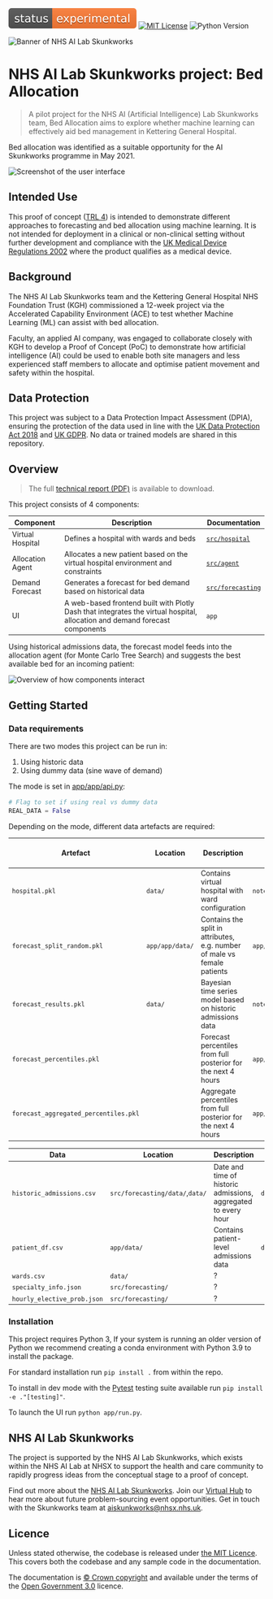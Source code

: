 [![status: experimental](https://github.com/GIScience/badges/raw/master/status/experimental.svg)](https://github.com/GIScience/badges#experimental)
[![MIT License](https://img.shields.io/badge/License-MIT-lightgray.svg)](LICENSE)
![Python Version](https://img.shields.io/badge/Python-3.9.0-blue.svg)

![Banner of NHS AI Lab Skunkworks ](docs/banner.png)

# NHS AI Lab Skunkworks project: Bed Allocation

> A pilot project for the NHS AI (Artificial Intelligence) Lab Skunkworks team, Bed Allocation aims to explore whether machine learning can effectively aid bed management in Kettering General Hospital.

Bed allocation was identified as a suitable opportunity for the AI Skunkworks programme in May 2021.

![Screenshot of the user interface](docs/UI.png)

## Intended Use

This proof of concept ([TRL 4](https://en.wikipedia.org/wiki/Technology_readiness_level)) is intended to demonstrate different approaches to forecasting and bed allocation using machine learning. It is not intended for deployment in a clinical or non-clinical setting without further development and compliance with the [UK Medical Device Regulations 2002](https://www.legislation.gov.uk/uksi/2002/618/contents/made) where the product qualifies as a medical device.

## Background

The NHS AI Lab Skunkworks team and the Kettering General Hospital NHS Foundation Trust (KGH) commissioned a 12-week project via the Accelerated Capability Environment (ACE) to test whether Machine Learning (ML) can assist with bed allocation.

Faculty, an applied AI company, was engaged 
to collaborate closely with KGH to develop a Proof of Concept (PoC) to demonstrate how artificial intelligence (AI) could be used to enable both site managers and less experienced staff members to allocate and optimise patient movement and safety within the hospital. 

## Data Protection

This project was subject to a Data Protection Impact Assessment (DPIA), ensuring the protection of the data used in line with the [UK Data Protection Act 2018](https://www.legislation.gov.uk/ukpga/2018/12/contents/enacted) and [UK GDPR](https://ico.org.uk/for-organisations/dp-at-the-end-of-the-transition-period/data-protection-and-the-eu-in-detail/the-uk-gdpr/). No data or trained models are shared in this repository.

## Overview

> The full [technical report (PDF)](docs/NHS_AI_Lab_Skunkworks_Bed_Allocation_Technical_Report.pdf) is available to download.

This project consists of 4 components:

Component|Description|Documentation
---|---|---
Virtual Hospital|Defines a hospital with wards and beds|[`src/hospital`](src/hospital)
Allocation Agent|Allocates a new patient based on the virtual hospital environment and constraints|[`src/agent`](src/agent)
Demand Forecast|Generates a forecast for bed demand based on historical data|[`src/forecasting`](src/forecasting)
UI|A web-based frontend built with Plotly Dash that integrates the virtual hospital, allocation and demand forecast components|`app`

Using historical admissions data, the forecast model feeds into the allocation agent (for Monte Carlo Tree Search) and suggests the best available bed for an incoming patient:

![Overview of how components interact](docs/overview.png)


## Getting Started

### Data requirements

There are two modes this project can be run in:

1. Using historic data
2. Using dummy data (sine wave of demand)

The mode is set in [app/app/api.py](app/app/api.py#L30):

```python
# Flag to set if using real vs dummy data
REAL_DATA = False
```

Depending on the mode, different data artefacts are required:

Artefact|Location|Description|Generator|Data required|Historic Data Mode|Dummy Data Mode
---|---|---|---|---|---|---
`hospital.pkl`|`data/`|Contains virtual hospital with ward configuration|`notebooks/1.Virtual_Hospital_Environment.ipynb`|Hard coded|Required|Required
`forecast_split_random.pkl`|`app/app/data/`|Contains the split in attributes, e.g. number of male vs female patients|`app/app/data/get_forecast_split.py`|`patient_df.csv`|Required|Required
`forecast_results.pkl`|`data/`|Bayesian time series model based on historic admissions data|`notebooks/4.Time_Series_Forecast.ipynb`|`historic_admissions.csv`|Required|
`forecast_percentiles.pkl`||Forecast percentiles from full posterior for the next 4 hours|`app/app/data/get_forecast_percentiles.py`|`forecast_results.pkl`|Required|
`forecast_aggregated_percentiles.pkl`||Aggregate percentiles from full posterior for the next 4 hours|`app/app/data/get_forecast_percentiles.py`|`forecast_results.pkl`|Required|

Data|Location|Description|Definition|Generator
---|---|---|---|---
`historic_admissions.csv`|`src/forecasting/data/`,`data/`|Date and time of historic admissions, aggregated to every hour|`data/historic_admissions_csv_format.csv`|`fake_data_generation/forecast_generate_fake_data.py`
`patient_df.csv`|`app/data/`|Contains patient-level admissions data|`data/patient_df_csv_format.csv`|`fake_data_generation/patient_generate_fake_data.py`
`wards.csv`|`data/`|?|
`specialty_info.json`|`src/forecasting/`|?|
`hourly_elective_prob.json`|`src/forecasting/`|?|

### Installation

This project requires Python 3, If your system is running an older version
of Python we recommend creating a conda environment with Python 3.9 to install
the package.

For standard installation run `pip install .` from within the repo.

To install in dev mode with the [Pytest](https://docs.pytest.org/en/6.2.x/) testing suite available run
```pip install -e ."[testing]"```.

To launch the UI run `python app/run.py`.

## NHS AI Lab Skunkworks
The project is supported by the NHS AI Lab Skunkworks, which exists within the NHS AI Lab at NHSX to support the health and care community to rapidly progress ideas from the conceptual stage to a proof of concept.

Find out more about the [NHS AI Lab Skunkworks](https://www.nhsx.nhs.uk/ai-lab/ai-lab-programmes/skunkworks/).
Join our [Virtual Hub](https://future.nhs.uk/connect.ti/system/text/register) to hear more about future problem-sourcing event opportunities.
Get in touch with the Skunkworks team at [aiskunkworks@nhsx.nhs.uk](aiskunkworks@nhsx.nhs.uk).

## Licence

Unless stated otherwise, the codebase is released under [the MIT Licence][mit].
This covers both the codebase and any sample code in the documentation.

The documentation is [© Crown copyright][copyright] and available under the terms
of the [Open Government 3.0][ogl] licence.

[mit]: LICENCE
[copyright]: http://www.nationalarchives.gov.uk/information-management/re-using-public-sector-information/uk-government-licensing-framework/crown-copyright/
[ogl]: http://www.nationalarchives.gov.uk/doc/open-government-licence/version/3/
